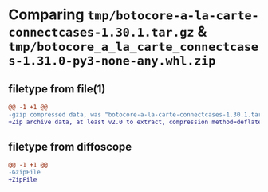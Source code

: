 # Comparing `tmp/botocore-a-la-carte-connectcases-1.30.1.tar.gz` & `tmp/botocore_a_la_carte_connectcases-1.31.0-py3-none-any.whl.zip`

## filetype from file(1)

```diff
@@ -1 +1 @@
-gzip compressed data, was "botocore-a-la-carte-connectcases-1.30.1.tar", last modified: Thu Jul  6 01:44:55 2023, max compression
+Zip archive data, at least v2.0 to extract, compression method=deflate
```

## filetype from diffoscope

```diff
@@ -1 +1 @@
-GzipFile
+ZipFile
```


